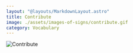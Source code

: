 ```yaml
---
layout: "@layouts/MarkdownLayout.astro"
title: Contribute
image: ./assets/images-of-signs/contribute.gif
category: Vocabulary
---
```


![Contribute](@signs/contribute.gif)
